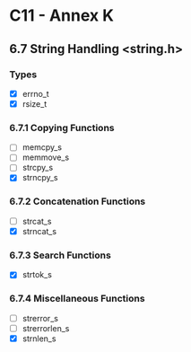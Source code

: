 # C11 - Annex K

## 6.7 String Handling <string.h>

### Types

- [x] errno_t
- [x] rsize_t

### 6.7.1 Copying Functions

- [ ] memcpy_s
- [ ] memmove_s
- [ ] strcpy_s
- [x] strncpy_s

### 6.7.2 Concatenation Functions

- [ ] strcat_s
- [x] strncat_s

### 6.7.3 Search Functions

- [x] strtok_s

### 6.7.4 Miscellaneous Functions

- [ ] strerror_s
- [ ] strerrorlen_s
- [x] strnlen_s
